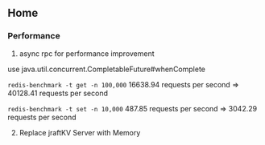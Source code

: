 ## Home

### Performance
1. async rpc for performance improvement

use java.util.concurrent.CompletableFuture#whenComplete

`redis-benchmark -t get -n 100,000`
16638.94 requests per second => 40128.41 requests per second

`redis-benchmark -t set -n 10,000`
487.85 requests per second => 3042.29 requests per second

2. Replace jraftKV Server with Memory
